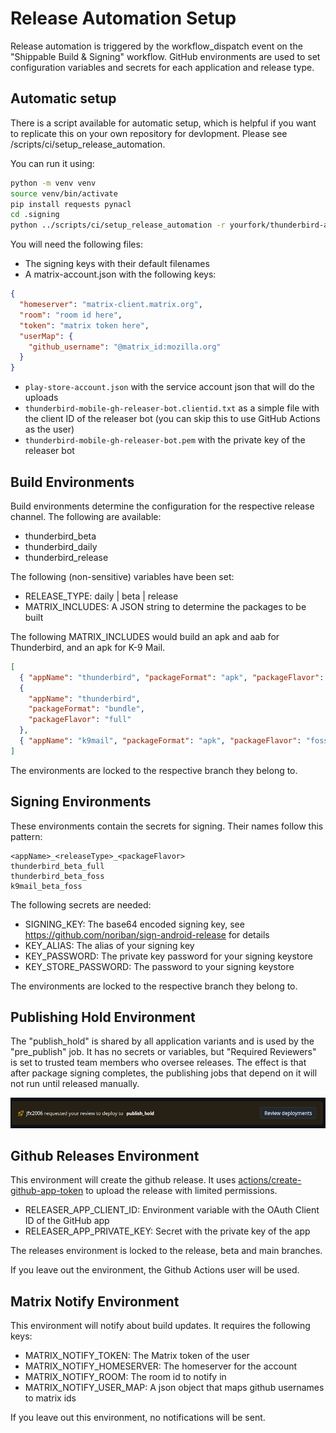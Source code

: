 # Release Automation Setup

Release automation is triggered by the workflow_dispatch event on the "Shippable Build & Signing"
workflow. GitHub environments are used to set configuration variables and secrets for each
application and release type.

## Automatic setup

There is a script available for automatic setup, which is helpful if you want to replicate this on
your own repository for devlopment. Please see /scripts/ci/setup_release_automation.

You can run it using:

```bash
python -m venv venv
source venv/bin/activate
pip install requests pynacl
cd .signing
python ../scripts/ci/setup_release_automation -r yourfork/thunderbird-android
```

You will need the following files:

- The signing keys with their default filenames
- A matrix-account.json with the following keys:

```json
{
  "homeserver": "matrix-client.matrix.org",
  "room": "room id here",
  "token": "matrix token here",
  "userMap": {
    "github_username": "@matrix_id:mozilla.org"
  }
}
```

- `play-store-account.json` with the service account json that will do the uploads
- `thunderbird-mobile-gh-releaser-bot.clientid.txt` as a simple file with the client ID of the releaser bot (you can skip this to use GitHub Actions as the user)
- `thunderbird-mobile-gh-releaser-bot.pem` with the private key of the releaser bot

## Build Environments

Build environments determine the configuration for the respective release channel. The following are
available:

- thunderbird_beta
- thunderbird_daily
- thunderbird_release

The following (non-sensitive) variables have been set:

- RELEASE_TYPE: daily | beta | release
- MATRIX_INCLUDES: A JSON string to determine the packages to be built

The following MATRIX_INCLUDES would build an apk and aab for Thunderbird, and an apk for K-9 Mail.

```json
[
  { "appName": "thunderbird", "packageFormat": "apk", "packageFlavor": "foss" },
  {
    "appName": "thunderbird",
    "packageFormat": "bundle",
    "packageFlavor": "full"
  },
  { "appName": "k9mail", "packageFormat": "apk", "packageFlavor": "foss" }
]
```

The environments are locked to the respective branch they belong to.

## Signing Environments

These environments contain the secrets for signing. Their names follow this pattern:

```text
<appName>_<releaseType>_<packageFlavor>
thunderbird_beta_full
thunderbird_beta_foss
k9mail_beta_foss
```

The following secrets are needed:

- SIGNING_KEY: The base64 encoded signing key, see https://github.com/noriban/sign-android-release for details
- KEY_ALIAS: The alias of your signing key
- KEY_PASSWORD: The private key password for your signing keystore
- KEY_STORE_PASSWORD: The password to your signing keystore

The environments are locked to the respective branch they belong to.

## Publishing Hold Environment

The "publish_hold" is shared by all application variants and is used by the "pre_publish" job.
It has no secrets or variables, but "Required Reviewers" is set to trusted team members who oversee releases. The
effect is that after package signing completes, the publishing jobs that depend on it will not run until released
manually.

![publish hold](assets/publish_hold.png)

## Github Releases Environment

This environment will create the github release. It uses [actions/create-github-app-token](https://github.com/actions/create-github-app-token)
to upload the release with limited permissions.

- RELEASER_APP_CLIENT_ID: Environment variable with the OAuth Client ID of the GitHub app
- RELEASER_APP_PRIVATE_KEY: Secret with the private key of the app

The releases environment is locked to the release, beta and main branches.

If you leave out the environment, the Github Actions user will be used.

## Matrix Notify Environment

This environment will notify about build updates. It requires the following keys:

- MATRIX_NOTIFY_TOKEN: The Matrix token of the user
- MATRIX_NOTIFY_HOMESERVER: The homeserver for the account
- MATRIX_NOTIFY_ROOM: The room id to notify in
- MATRIX_NOTIFY_USER_MAP: A json object that maps github usernames to matrix ids

If you leave out this environment, no notifications will be sent.
